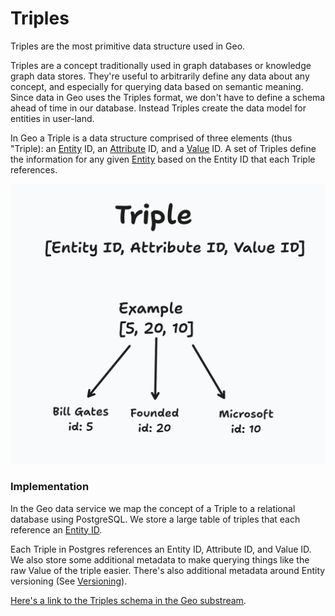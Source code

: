 # Triples

Triples are the most primitive data structure used in Geo.

Triples are a concept traditionally used in graph databases or knowledge graph data stores. They're useful to arbitrarily define any data about any concept, and especially for querying data based on semantic meaning. Since data in Geo uses the Triples format, we don't have to define a schema ahead of time in our database. Instead Triples create the data model for entities in user-land.

In Geo a Triple is a data structure comprised of three elements (thus "Triple): an [Entity](01-entities.md) ID, an [Attribute](03-attributes.md) ID, and a [Value](04-values.md) ID. A set of Triples define the information for any given [Entity](01-entities.md) based on the Entity ID that each Triple references.

![Image depicting how a triple is composed of three identifiers](images/triples.png)

### Implementation

In the Geo data service we map the concept of a Triple to a relational database using PostgreSQL. We store a large table of triples that each reference an [Entity ID](https://github.com/geobrowser/geogenesis/blob/bf51df1309f412de957942e0405400163f92878e/packages/substream/src/sql/initPublic.sql#L112).

Each Triple in Postgres references an Entity ID, Attribute ID, and Value ID. We also store some additional metadata to make querying things like the raw Value of the triple easier. There's also additional metadata around Entity versioning (See [Versioning](07-entity-versioning.md)).

[Here's a link to the Triples schema in the Geo substream](https://github.com/geobrowser/geogenesis/blob/bf51df1309f412de957942e0405400163f92878e/packages/substream/src/sql/initPublic.sql#L112).
